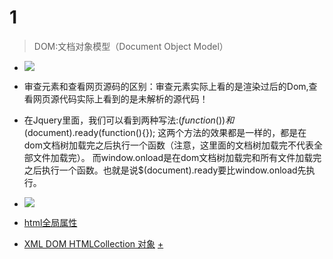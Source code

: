 # 1
>DOM:文档对象模型（Document Object Model）


* ![](https://github.com/TUARAN/PIC/blob/master/js/捕获冒泡.png)

* 审查元素和查看网页源码的区别：审查元素实际上看的是渲染过后的Dom,查看网页源代码实际上看到的是未解析的源代码！

* 在Jquery里面，我们可以看到两种写法:$(function(){}) 和$(document).ready(function(){});
这两个方法的效果都是一样的，都是在dom文档树加载完之后执行一个函数（注意，这里面的文档树加载完不代表全部文件加载完）。
而window.onload是在dom文档树加载完和所有文件加载完之后执行一个函数。也就是说$(document).ready要比window.onload先执行。

* ![](https://github.com/TUARAN/PIC/blob/master/js/click与on（click）.png)

* [html全局属性](http://www.runoob.com/tags/ref-standardattributes.html)

* [XML DOM HTMLCollection 对象](http://www.w3school.com.cn/xmldom/dom_htmlcollection.asp)  [+](http://www.runoob.com/js/js-htmldom-collections.html)
